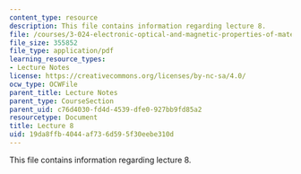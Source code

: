 ```yaml
---
content_type: resource
description: This file contains information regarding lecture 8.
file: /courses/3-024-electronic-optical-and-magnetic-properties-of-materials-spring-2013/19da8ffb4044af736d595f30eebe310d_MIT3_024S13_2012lec8.pdf
file_size: 355852
file_type: application/pdf
learning_resource_types:
- Lecture Notes
license: https://creativecommons.org/licenses/by-nc-sa/4.0/
ocw_type: OCWFile
parent_title: Lecture Notes
parent_type: CourseSection
parent_uid: c76d4030-fd4d-4539-dfe0-927bb9fd85a2
resourcetype: Document
title: Lecture 8
uid: 19da8ffb-4044-af73-6d59-5f30eebe310d
---
```

This file contains information regarding lecture 8.
